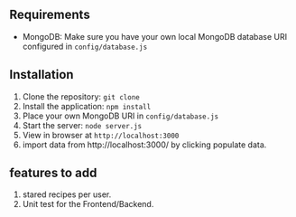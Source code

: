 ## Requirements

- MongoDB: Make sure you have your own local
 MongoDB database URI configured in `config/database.js`

## Installation

1. Clone the repository: `git clone`
2. Install the application: `npm install`
3. Place your own MongoDB URI in `config/database.js`
3. Start the server: `node server.js`
4. View in browser at `http://localhost:3000`
5. import data from http://localhost:3000/ by clicking populate data.





## features to add
1. stared recipes per user.
2. Unit test for the Frontend/Backend.
